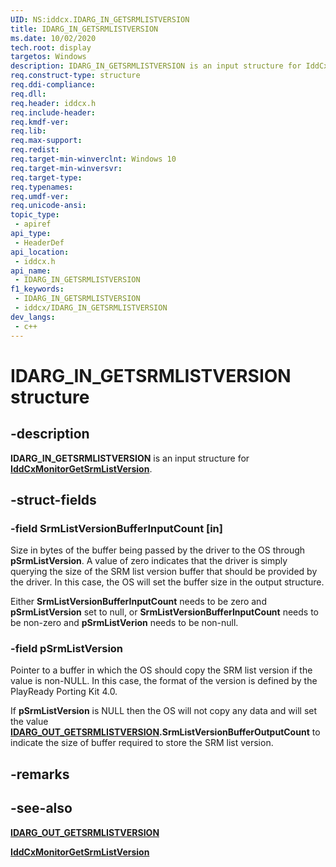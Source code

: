 ```yaml
---
UID: NS:iddcx.IDARG_IN_GETSRMLISTVERSION
title: IDARG_IN_GETSRMLISTVERSION
ms.date: 10/02/2020
tech.root: display
targetos: Windows
description: IDARG_IN_GETSRMLISTVERSION is an input structure for IddCxMonitorGetSrmListVersion.
req.construct-type: structure
req.ddi-compliance: 
req.dll: 
req.header: iddcx.h
req.include-header: 
req.kmdf-ver: 
req.lib: 
req.max-support: 
req.redist: 
req.target-min-winverclnt: Windows 10
req.target-min-winversvr: 
req.target-type: 
req.typenames: 
req.umdf-ver: 
req.unicode-ansi: 
topic_type:
 - apiref
api_type:
 - HeaderDef
api_location:
 - iddcx.h
api_name:
 - IDARG_IN_GETSRMLISTVERSION
f1_keywords:
 - IDARG_IN_GETSRMLISTVERSION
 - iddcx/IDARG_IN_GETSRMLISTVERSION
dev_langs:
 - c++
---
```


# IDARG_IN_GETSRMLISTVERSION structure


## -description

**IDARG_IN_GETSRMLISTVERSION** is an input structure for [**IddCxMonitorGetSrmListVersion**](nf-iddcx-iddcxmonitorgetsrmlistversion.md).

## -struct-fields

### -field SrmListVersionBufferInputCount [in]

Size in bytes of the buffer being passed by the driver to the OS through **pSrmListVersion**. A value of zero indicates that the driver is simply querying the size of the SRM list version buffer that should be provided by the driver. In this case, the OS will set the buffer size in the output structure.

Either **SrmListVersionBufferInputCount** needs to be zero and **pSrmListVersion** set to null, or **SrmListVersionBufferInputCount** needs to be non-zero and **pSrmListVerion** needs to be non-null.

### -field pSrmListVersion

Pointer to a buffer in which the OS should copy the SRM list version if the value is non-NULL. In this case, the format of the version is defined by the PlayReady Porting Kit 4.0.

If **pSrmListVersion** is NULL then the OS will not copy any data and will set the value **[IDARG_OUT_GETSRMLISTVERSION](ns-iddcx-idarg_out_getsrmlistversion.md).SrmListVersionBufferOutputCount** to indicate the size of buffer required to store the SRM list version.

## -remarks

## -see-also

[**IDARG_OUT_GETSRMLISTVERSION**](ns-iddcx-idarg_out_getsrmlistversion.md)

[**IddCxMonitorGetSrmListVersion**](nf-iddcx-iddcxmonitorgetsrmlistversion.md)


